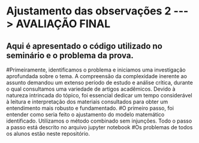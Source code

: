 # Ajustamento das observações 2 ---> AVALIAÇÃO FINAL


## Aqui é apresentado o código utilizado no seminário e o problema da prova.


#Primeiramente, identificamos o problema e iniciamos uma investigação aprofundada sobre o tema. A compreensão da complexidade inerente ao assunto demandou um extenso período de estudo e análise crítica, durante o qual consultamos uma variedade de artigos acadêmicos. Devido à natureza intrincada do tópico, foi essencial dedicar um tempo considerável à leitura e interpretação dos materiais consultados para obter um entendimento mais robusto e fundamentado.
#O primeiro passo, foi entender como seria feito o ajustamento do modelo matemático identificado. Utilizamos o método combinado sem injunções. Todo o passo a passo está descrito no arquivo jupyter notebook
#Os problemas de todos os alunos estão neste repositório.
